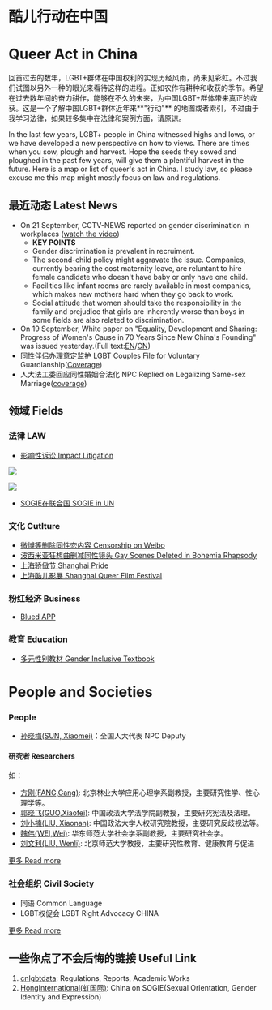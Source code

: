 # 酷儿行动在中国
# Queer Act in China

回首过去的数年，LGBT+群体在中国权利的实现历经风雨，尚未见彩虹。不过我们试图以另外一种的眼光来看待这样的进程。正如农作有耕种和收获的季节。希望在过去数年间的奋力耕作，能够在不久的未来，为中国LGBT+群体带来真正的收获。这是一个了解中国LGBT+群体近年来**"行动"** 的地图或者索引，不过由于我学习法律，如果较多集中在法律和案例方面，请原谅。

In the last few years, LGBT+ people in China witnessed highs and lows, or we have developed a new perspective on how to views. There are times when you sow, plough and harvest. Hope the seeds they sowed and ploughed in the past few years, will give them a plentiful harvest in the future. Here is a map or list of queer's act in China. I study law, so please excuse me this map might mostly focus on law and regulations.



## 最近动态 Latest News
* On 21 September, CCTV-NEWS reported on gender discrimination in workplaces ([watch the video](http://tv.cctv.com/2019/09/21/VIDExitfWmQoDKo0x0X8Vldz190921.shtml))
  * **KEY POINTS**
  * Gender discrimination is prevalent in recruiment.
  * The second-child policy might aggravate the issue. Companies, currently bearing the cost maternity leave, are reluntant to hire female candidate who doesn't have baby or only have one child.
  * Facilities like infant rooms are rarely available in most companies, which makes new mothers hard when they go back to work.
  * Social attitude that women should take the responsibility in the family and prejudice that girls are inherently worse than boys in some fields are also related to discrimination.
* On 19 September, White paper on "Equality, Development and Sharing: Progress of Women's Cause in 70 Years Since New China's Founding" was issued yesterday.(Full text:[EN](http://www.xinhuanet.com/english/2019-09/19/c_138405617.htm)/[CN](http://www.scio.gov.cn/zfbps/32832/Document/1664883/1664883.htm))
* 同性伴侣办理意定监护 LGBT Couples File for Voluntary Guardianship([Coverage](https://news.cgtn.com/news/2019-08-09/LGBT-couples-in-China-file-for-voluntary-guardianship-J15eC8QcrC/index.html))
* 人大法工委回应同性婚姻合法化 NPC Replied on Legalizing Same-sex Marriage([coverage](http://www.lawnewscn.com/news/1566362563143298576))

## 领域 Fields

### 法律 LAW

* [影响性诉讼 Impact Litigation](./litigation.md)

![](http://assets.processon.com/chart_image/5d8480d0e4b016b3d5c4bcac.png)

![](http://assets.processon.com/chart_image/5cc20886e4b0841b8440257f.png)

* [SOGIE在联合国 SOGIE in UN](./un.md)

### 文化 Cutlture

* [微博等删除同性恋内容 Censorship on Weibo](https://supchina.com/2019/04/15/weibo-is-taking-down-posts-hashtagged-les-short-for-lesbian/)
* [波西米亚狂想曲删减同性镜头 Gay Scenes Deleted in Bohemia Rhapsody](https://mp.weixin.qq.com/s/eeOfjjvpi-nJNWqX5h6USQ)
* [上海骄傲节 Shanghai Pride](http://www.shpride.com)
* [上海酷儿影展 Shanghai Queer Film Festival](http://shqff.org)

### 粉红经济 Business
* [Blued APP](https://www.blued.com/cn/)

### 教育 Education
* [多元性别教材 Gender Inclusive Textbook](https://book.douban.com/subject/26824319/)

# People and Societies

### People

* [孙晓梅(SUN, Xiaomei)](http://www.cwu.edu.cn/xww/kyxz/47972.htm)：全国人大代表 NPC Deputy

#### 研究者 Researchers

如：

* [方刚(FANG,Gang)](https://baike.baidu.com/item/方刚/9478294?fr=aladdin): 北京林业大学应用心理学系副教授，主要研究性学、性心理学等。
* [郭晓飞(GUO,Xiaofei)](http://fxy.cupl.edu.cn/info/1091/2610.htm): 中国政法大学法学院副教授，主要研究宪法及法理。
* [刘小楠(LIU, Xiaonan)](http://rqyjy.cupl.edu.cn/info/1031/1702.htm): 中国政法大学人权研究院教授，主要研究反歧视法等。
* [魏伟(WEI,Wei)](https://www.douban.com/note/558790908/): 华东师范大学社会学系副教授，主要研究社会学。
* [刘文利(LIU, Wenli)](http://cicabeq.bnu.edu.cn/cms/14-ti-3-23.htm): 北京师范大学教授，主要研究性教育、健康教育与促进

 [更多 Read more](./yanjiu.md)

### 社会组织 Civil Society

- 同语 Common Language
- LGBT权促会 LGBT Right Advocacy CHINA

[更多 Read more](https://www.chinalgbt.org/organization)


## 一些你点了不会后悔的链接 Useful Link

1. [cnlgbtdata](https://cnlgbtdata.com/): Regulations, Reports, Academic Works
2. [HongInternational(虹国际)](http://rainbowun.org): China on SOGIE(Sexual Orientation, Gender Identity and Expression)

